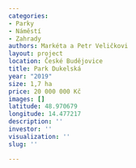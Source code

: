 ```yaml
---
categories:
- Parky
- Náměstí
- Zahrady
authors: Markéta a Petr Veličkovi
layout: project
location: České Budějovice
title: Park Dukelská
year: "2019"
size: 1,7 ha
price: 20 000 000 Kč
images: []
latitude: 48.970679
longitude: 14.477217
description: ''
investor: ''
visualization: ''
slug: ''

---
```

